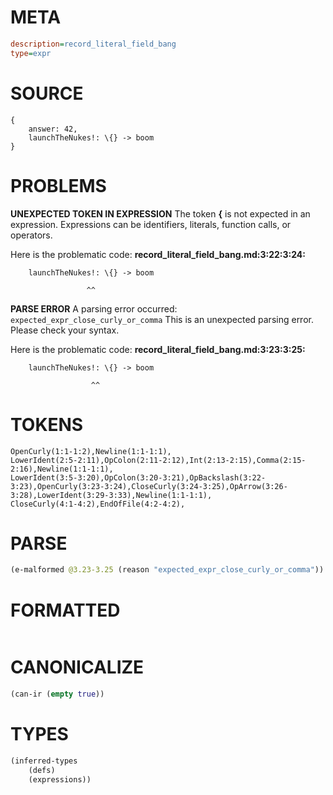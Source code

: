 # META
~~~ini
description=record_literal_field_bang
type=expr
~~~
# SOURCE
~~~roc
{
    answer: 42,
    launchTheNukes!: \{} -> boom
}
~~~
# PROBLEMS
**UNEXPECTED TOKEN IN EXPRESSION**
The token **\{** is not expected in an expression.
Expressions can be identifiers, literals, function calls, or operators.

Here is the problematic code:
**record_literal_field_bang.md:3:22:3:24:**
```roc
    launchTheNukes!: \{} -> boom
```
                     ^^


**PARSE ERROR**
A parsing error occurred: `expected_expr_close_curly_or_comma`
This is an unexpected parsing error. Please check your syntax.

Here is the problematic code:
**record_literal_field_bang.md:3:23:3:25:**
```roc
    launchTheNukes!: \{} -> boom
```
                      ^^


# TOKENS
~~~zig
OpenCurly(1:1-1:2),Newline(1:1-1:1),
LowerIdent(2:5-2:11),OpColon(2:11-2:12),Int(2:13-2:15),Comma(2:15-2:16),Newline(1:1-1:1),
LowerIdent(3:5-3:20),OpColon(3:20-3:21),OpBackslash(3:22-3:23),OpenCurly(3:23-3:24),CloseCurly(3:24-3:25),OpArrow(3:26-3:28),LowerIdent(3:29-3:33),Newline(1:1-1:1),
CloseCurly(4:1-4:2),EndOfFile(4:2-4:2),
~~~
# PARSE
~~~clojure
(e-malformed @3.23-3.25 (reason "expected_expr_close_curly_or_comma"))
~~~
# FORMATTED
~~~roc

~~~
# CANONICALIZE
~~~clojure
(can-ir (empty true))
~~~
# TYPES
~~~clojure
(inferred-types
	(defs)
	(expressions))
~~~
